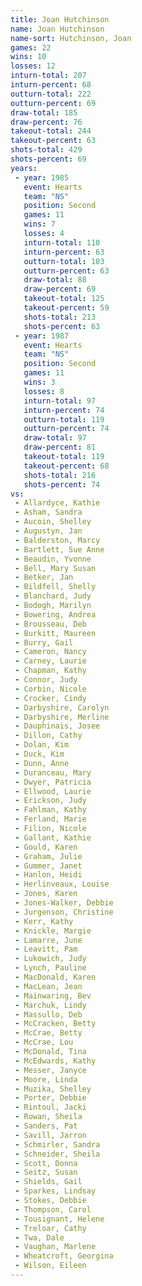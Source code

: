 ```yaml
---
title: Joan Hutchinson
name: Joan Hutchinson
name-sort: Hutchinson, Joan
games: 22
wins: 10
losses: 12
inturn-total: 207
inturn-percent: 68
outturn-total: 222
outturn-percent: 69
draw-total: 185
draw-percent: 76
takeout-total: 244
takeout-percent: 63
shots-total: 429
shots-percent: 69
years:
 - year: 1985
   event: Hearts
   team: "NS"
   position: Second
   games: 11
   wins: 7
   losses: 4
   inturn-total: 110
   inturn-percent: 63
   outturn-total: 103
   outturn-percent: 63
   draw-total: 88
   draw-percent: 69
   takeout-total: 125
   takeout-percent: 59
   shots-total: 213
   shots-percent: 63
 - year: 1987
   event: Hearts
   team: "NS"
   position: Second
   games: 11
   wins: 3
   losses: 8
   inturn-total: 97
   inturn-percent: 74
   outturn-total: 119
   outturn-percent: 74
   draw-total: 97
   draw-percent: 81
   takeout-total: 119
   takeout-percent: 68
   shots-total: 216
   shots-percent: 74
vs:
 - Allardyce, Kathie
 - Asham, Sandra
 - Aucoin, Shelley
 - Augustyn, Jan
 - Balderston, Marcy
 - Bartlett, Sue Anne
 - Beaudin, Yvonne
 - Bell, Mary Susan
 - Betker, Jan
 - Bildfell, Shelly
 - Blanchard, Judy
 - Bodogh, Marilyn
 - Bowering, Andrea
 - Brousseau, Deb
 - Burkitt, Maureen
 - Burry, Gail
 - Cameron, Nancy
 - Carney, Laurie
 - Chapman, Kathy
 - Connor, Judy
 - Corbin, Nicole
 - Crocker, Cindy
 - Darbyshire, Carolyn
 - Darbyshire, Merline
 - Dauphinais, Josee
 - Dillon, Cathy
 - Dolan, Kim
 - Duck, Kim
 - Dunn, Anne
 - Duranceau, Mary
 - Dwyer, Patricia
 - Ellwood, Laurie
 - Erickson, Judy
 - Fahlman, Kathy
 - Ferland, Marie
 - Filion, Nicole
 - Gallant, Kathie
 - Gould, Karen
 - Graham, Julie
 - Gummer, Janet
 - Hanlon, Heidi
 - Herlinveaux, Louise
 - Jones, Karen
 - Jones-Walker, Debbie
 - Jurgenson, Christine
 - Kerr, Kathy
 - Knickle, Margie
 - Lamarre, June
 - Leavitt, Pam
 - Lukowich, Judy
 - Lynch, Pauline
 - MacDonald, Karen
 - MacLean, Jean
 - Mainwaring, Bev
 - Marchuk, Lindy
 - Massullo, Deb
 - McCracken, Betty
 - McCrae, Betty
 - McCrae, Lou
 - McDonald, Tina
 - McEdwards, Kathy
 - Messer, Janyce
 - Moore, Linda
 - Muzika, Shelley
 - Porter, Debbie
 - Rintoul, Jacki
 - Rowan, Sheila
 - Sanders, Pat
 - Savill, Jarron
 - Schmirler, Sandra
 - Schneider, Sheila
 - Scott, Donna
 - Seitz, Susan
 - Shields, Gail
 - Sparkes, Lindsay
 - Stokes, Debbie
 - Thompson, Carol
 - Tousignant, Helene
 - Treloar, Cathy
 - Twa, Dale
 - Vaughan, Marlene
 - Wheatcroft, Georgina
 - Wilson, Eileen
---
```

